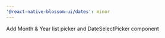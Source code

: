 ```yaml
---
'@react-native-blossom-ui/dates': minor
---
```


Add Month & Year list picker and DateSelectPicker component
